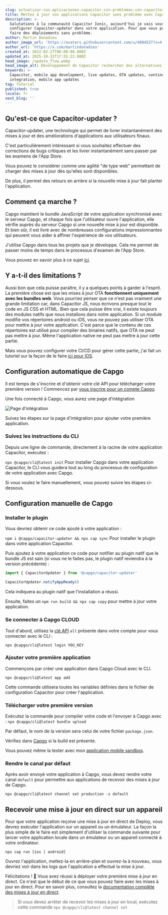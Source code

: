 ```yaml
---
slug: actualizar-sus-aplicaciones-capacitor-sin-problemas-con-capacitor-updater
title: Mettez à jour vos applications Capacitor sans problème avec Capacitor-updater
description: >-
  Salutations à la communauté Capacitor Ionic, aujourd'hui je vais vous aider à
  configurer Capacitor-updater dans votre application. Pour que vous puissiez
  faire des déploiements sans problème.
author: Martin Donadieu
author_image_url: 'https://avatars.githubusercontent.com/u/4084527?v=4'
author_url: 'https://x.com/martindonadieu'
created_at: 2022-02-27T00:00:00.000Z
updated_at: 2025-10-31T17:55:22.000Z
head_image: /update_flow.webp
head_image_alt: Développement de Capacitor rechercher des alternatives
keywords: >-
  Capacitor, mobile app development, live updates, OTA updates, continuous
  integration, mobile app updates
tag: Tutorial
published: true
locale: fr
next_blog: ''
---
```

## Qu'est-ce que Capacitor-updater ?

Capacitor-updater, une technologie qui permet de livrer instantanément des mises à jour et des améliorations d'applications aux utilisateurs finaux.

C'est particulièrement intéressant si vous souhaitez effectuer des corrections de bugs critiques et les livrer instantanément sans passer par les examens de l'App Store.

Vous pouvez le considérer comme une agilité "de type web" permettant de charger des mises à jour dès qu'elles sont disponibles.

De plus, il permet des retours en arrière si la nouvelle mise à jour fait planter l'application.

## Comment ça marche ?

Capgo maintient le bundle JavaScript de votre application synchronisé avec le serveur Capgo, et chaque fois que l'utilisateur ouvre l'application, elle vérifie auprès du serveur Capgo si une nouvelle mise à jour est disponible. Et bien sûr, il est livré avec de nombreuses configurations impressionnantes qui peuvent vous aider à affiner l'expérience de vos utilisateurs.

J'utilise Capgo dans tous les projets que je développe. Cela me permet de passer moins de temps dans le processus d'examen de l'App Store.

Vous pouvez en savoir plus à ce sujet [ici](https://capgo.app/).

## Y a-t-il des limitations ?

Aussi bon que cela puisse paraître, il y a quelques points à garder à l'esprit.
La première chose est que les mises à jour OTA __fonctionnent uniquement avec les bundles web__.
Vous pourriez penser que ce n'est pas vraiment une grande limitation car, dans Capacitor JS, nous écrivons presque tout le code en JS CSS et HTML.
Bien que cela puisse être vrai, il existe toujours des modules natifs que nous installons dans notre application.
Si un module modifie vos répertoires android ou iOS, vous ne pouvez pas utiliser OTA pour mettre à jour votre application.
C'est parce que le contenu de ces répertoires est utilisé pour compiler des binaires natifs, que OTA ne peut pas mettre à jour.
Même l'application native ne peut pas mettre à jour cette partie.

Mais vous pouvez configurer votre CI/CD pour gérer cette partie, j'ai fait un tutoriel sur la façon de le faire [ici pour IOS](https://capgo.app/blog/automatic-capacitor-android-build-github-action/).

## Configuration automatique de Capgo

Il est temps de s'inscrire et d'obtenir votre clé API pour télécharger votre première version ! Commencez par [vous inscrire pour un compte Capgo](/register/).

Une fois connecté à Capgo, vous aurez une page d'intégration

![Page d'intégration](/onboarding_1_new.webp)

Suivez les étapes sur la page d'intégration pour ajouter votre première application.

### Suivez les instructions du CLI

Depuis une ligne de commande, directement à la racine de votre application Capacitor, exécutez :

`npx @capgo/cli@latest init`
Pour installer Capgo dans votre application Capacitor, le CLI vous guidera tout au long du processus de configuration de votre application avec Capgo.

Si vous voulez le faire manuellement, vous pouvez suivre les étapes ci-dessous.

## Configuration manuelle de Capgo

### Installer le plugin

Vous devriez obtenir ce code ajouté à votre application :

`npm i @capgo/capacitor-updater && npx cap sync`
Pour installer le plugin dans votre application Capacitor.

Puis ajoutez à votre application ce code pour notifier au plugin natif que le bundle JS est sain (si vous ne le faites pas, le plugin natif reviendra à la version précédente) :

```js
import { CapacitorUpdater } from '@capgo/capacitor-updater'

CapacitorUpdater.notifyAppReady()
```

Cela indiquera au plugin natif que l'installation a réussi.

Ensuite, faites un `npm run build && npx cap copy` pour mettre à jour votre application.

### Se connecter à Capgo CLOUD

Tout d'abord, utilisez la [clé API](https://console.capgo.app/dashboard/apikeys/) `all` présente dans votre compte pour vous connecter avec le CLI :

`npx @capgo/cli@latest login YOU_KEY`

### Ajouter votre première application

Commençons par créer une application dans Capgo Cloud avec le CLI.

`npx @capgo/cli@latest app add`

Cette commande utilisera toutes les variables définies dans le fichier de configuration Capacitor pour créer l'application.

### Télécharger votre première version

Exécutez la commande pour compiler votre code et l'envoyer à Capgo avec :
`npx @capgo/cli@latest bundle upload`

Par défaut, le nom de la version sera celui de votre fichier `package.json`.

Vérifiez dans [Capgo](https://console.capgo.app/) si la build est présente.

Vous pouvez même la tester avec mon [application mobile sandbox](https://capgo.app/app_mobile/).

### Rendre le canal par défaut

Après avoir envoyé votre application à Capgo, vous devez rendre votre canal `default` pour permettre aux applications de recevoir des mises à jour de Capgo.

`npx @capgo/cli@latest channel set production -s default`

## Recevoir une mise à jour en direct sur un appareil

Pour que votre application reçoive une mise à jour en direct de Deploy, vous devrez exécuter l'application sur un appareil ou un émulateur. La façon la plus simple de le faire est simplement d'utiliser la commande suivante pour lancer votre application locale dans un émulateur ou un appareil connecté à votre ordinateur.

    npx cap run [ios | android]

Ouvrez l'application, mettez-la en arrière-plan et ouvrez-la à nouveau, vous devriez voir dans les logs que l'application a effectué la mise à jour.

Félicitations ! 🎉 Vous avez réussi à déployer votre première mise à jour en direct. Ce n'est que le début de ce que vous pouvez faire avec les mises à jour en direct. Pour en savoir plus, consultez la [documentation complète des mises à jour en direct](/docs/plugin/cloud-mode/getting-started/).

> Si vous devez arrêter de recevoir les mises à jour en local, exécutez cette commande
`npx @capgo/cli@latest channel set`
